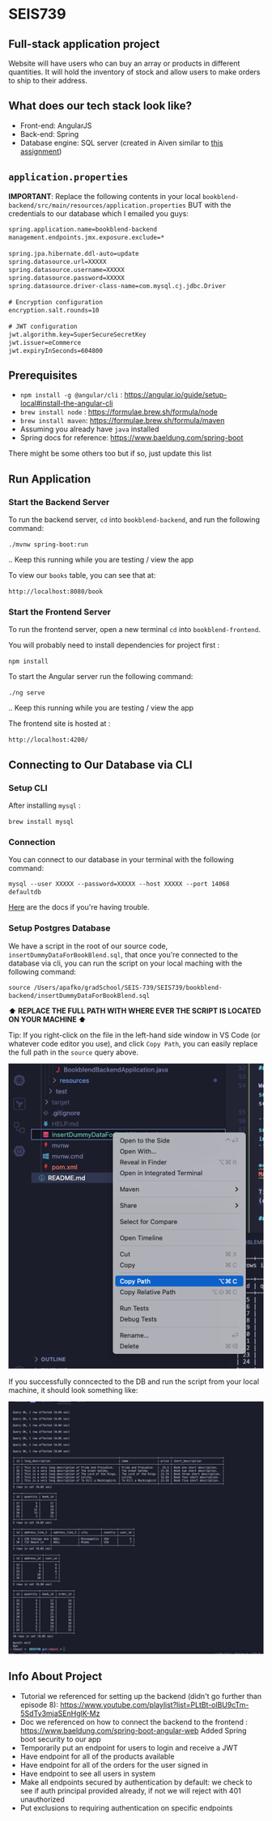 # SEIS739

## Full-stack application project

Website will have users who can buy an array or products in different quantities. It will hold the inventory of stock and allow users to make orders to ship to their address.

## What does our tech stack look like?

* Front-end: AngularJS
* Back-end: Spring
* Database engine: SQL server (created in Aiven similar to [this assignment](https://stthomas.instructure.com/courses/69116/files/8341755?module_item_id=2918632))

## `application.properties`

**IMPORTANT**: Replace the following contents in your local `bookblend-backend/src/main/resources/application.properties` BUT with the credentials to our database which I emailed you guys:

```
spring.application.name=bookblend-backend
management.endpoints.jmx.exposure.exclude=*

spring.jpa.hibernate.ddl-auto=update
spring.datasource.url=XXXXX
spring.datasource.username=XXXXX
spring.datasource.password=XXXXX
spring.datasource.driver-class-name=com.mysql.cj.jdbc.Driver

# Encryption configuration
encryption.salt.rounds=10

# JWT configuration
jwt.algorithm.key=SuperSecureSecretKey
jwt.issuer=eCommerce
jwt.expiryInSeconds=604800
```

## Prerequisites

* `npm install -g @angular/cli` : https://angular.io/guide/setup-local#install-the-angular-cli
* `brew install node` : https://formulae.brew.sh/formula/node
* `brew install maven`: https://formulae.brew.sh/formula/maven
* Assuming you already have `java` installed
* Spring docs for reference: https://www.baeldung.com/spring-boot

There might be some others too but if so, just update this list

## Run Application

### Start the Backend Server

To run the backend server, `cd` into `bookblend-backend`, and run the following command:

`./mvnw spring-boot:run`

.. Keep this running while you are testing / view the app

To view our `books` table, you can see that at:

`http://localhost:8080/book`

### Start the Frontend Server

To run the frontend server, open a new terminal `cd` into `bookblend-frontend`.

You will probably need to install dependencies for project first :

`npm install`

To start the Angular server run the following command:

`./ng serve`

.. Keep this running while you are testing / view the app

The frontend site is hosted at :

`http://localhost:4200/`

## Connecting to Our Database via CLI

### Setup CLI

After installing `mysql` :

`brew install mysql`

### Connection

You can connect to our database in your terminal with the following command:

```terminal
mysql --user XXXXX --password=XXXXX --host XXXXX --port 14068 defaultdb
```

[Here](https://aiven.io/docs/products/mysql/howto/connect-from-cli) are the docs if you're having trouble.

### Setup Postgres Database

We have a script in the root of our source code, `insertDummyDataForBookBlend.sql`, that once you're connected to the database via cli, you can run the script on your local maching with the following command:

```terminal
source /Users/apafko/gradSchool/SEIS-739/SEIS739/bookblend-backend/insertDummyDataForBookBlend.sql
```

**⬆️ REPLACE THE FULL PATH WITH WHERE EVER THE SCRIPT IS LOCATED ON YOUR MACHINE ⬆️**

Tip: If you right-click on the file in the left-hand side window in VS Code (or whatever code editor you use), and click `Copy Path`, you can easily replace the full path in the `source` query above.

![alt text](Images/copy_path.png)

If you successfully conncected to the DB and run the script from your local machine, it should look something like:

![alt text](Images/setup_db.png)

## Info About Project

* Tutorial we referenced for setting up the backend (didn't go further than episode 8): https://www.youtube.com/playlist?list=PLtBt-olBU9cTm-5SdTy3mjaSEnHglK-Mz
* Doc we referenced on how to connect the backend to the frontend : https://www.baeldung.com/spring-boot-angular-web 
Added Spring boot security to our app
* Temporarily put an endpoint for users to login and receive a JWT
* Have endpoint for all of the products available
* Have endpoint for all of the orders for the  user signed in
* Have endpoint to see all users in system
* Make all endpoints secured by authentication by default: we check to see if auth principal provided already, if not we will reject with 401 unauthorized
* Put exclusions to requiring authentication on specific endpoints
